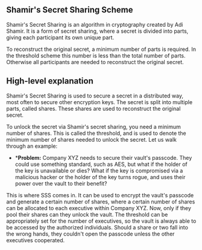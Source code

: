 ## Shamir's Secret Sharing Scheme

Shamir's Secret Sharing is an algorithm in cryptography created by Adi Shamir. It is a form of secret sharing, where a secret is divided into parts, giving each participant its own unique part.

To reconstruct the original secret, a minimum number of parts is required. In the threshold scheme this number is less than the total number of parts. Otherwise all participants are needed to reconstruct the original secret.

## High-level explanation

Shamir's Secret Sharing is used to secure a secret in a distributed way, most often to secure other encryption keys. The secret is split into multiple parts, called shares. These shares are used to reconstruct the original secret.

To unlock the secret via Shamir's secret sharing, you need a minimum number of shares. This is called the threshold, and is used to denote the minimum number of shares needed to unlock the secret. Let us walk through an example:

  * ***Problem:** Company XYZ needs to secure their vault's passcode. They could use something standard, such as AES, but what                   if the holder of the key is unavailable or dies? What if the key is compromised via a malicious hacker or the                   holder of the key turns rogue, and uses their power over the vault to their benefit?

This is where SSS comes in. It can be used to encrypt the vault's passcode and generate a certain number of shares, where a certain number of shares can be allocated to each executive within Company XYZ. Now, only if they pool their shares can they unlock the vault. The threshold can be appropriately set for the number of executives, so the vault is always able to be accessed by the authorized individuals. Should a share or two fall into the wrong hands, they couldn't open the passcode unless the other executives cooperated.

